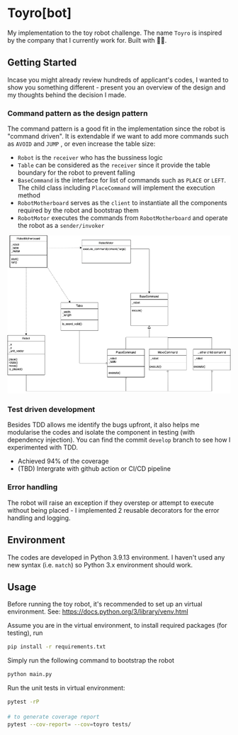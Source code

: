 # Toyro[bot]

My implementation to the toy robot challenge. The name `Toyro`  is inspired by the company that I currently work for. Built with 🏳️‍🌈.

## Getting Started

Incase you might already review hundreds of applicant's codes, I wanted to show you something different - present you an overview of the design and my thoughts behind the decision I made.

### Command pattern as the design pattern

The command pattern is a good fit in the implementation since the robot is "command driven". It is extendable if we want to add more commands such as `AVOID` and `JUMP` , or even increase the table size:

- `Robot` is the `receiver` who has the bussiness logic
- `Table` can be considered as the `receiver` since it provide the table boundary for the robot to prevent falling
- `BaseCommand` is the interface for list of commands such as `PLACE` or `LEFT`. The child class including `PlaceCommand` will implement the execution method
- `RobotMotherboard` serves as the `client` to instantiate all the components required by the robot and bootstrap them
- `RobotMotor` executes the commands from `RobotMotherboard` and operate the robot as a `sender/invoker`

![UML diagram for toyro](toyro_uml.png "Toyro UML diargam")

### Test driven development

  Besides TDD allows me identify the bugs upfront, it also helps me modularise the codes and isolate the component in testing (with dependency injection). You can find the commit `develop` branch to see how I experimented with TDD.
  
- Achieved 94% of the coverage
- (TBD) Intergrate with github action or CI/CD pipeline

### Error handling

The robot will raise an exception if they overstep or attempt to execute without being placed - I implemented 2 reusable decorators for the error handling and logging.

## Environment

The codes are developed in Python 3.9.13 environment. I haven't used any new syntax (i.e. `match`) so Python 3.x environment should work.

## Usage

Before running the toy robot, it's recommended to set up an virtual environment. See: <https://docs.python.org/3/library/venv.html>

Assume you are in the virtual environment, to install required packages (for testing), run

```bash
pip install -r requirements.txt
```

Simply run the following command to bootstrap the robot

```bash
python main.py
```

Run the unit tests in virtual environment:

```bash
pytest -rP

# to generate coverage report
pytest --cov-report= --cov=toyro tests/
```
